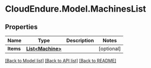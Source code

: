# CloudEndure.Model.MachinesList
## Properties

Name | Type | Description | Notes
------------ | ------------- | ------------- | -------------
**Items** | [**List&lt;Machine&gt;**](Machine.md) |  | [optional] 

[[Back to Model list]](../README.md#documentation-for-models) [[Back to API list]](../README.md#documentation-for-api-endpoints) [[Back to README]](../README.md)

